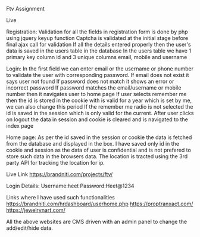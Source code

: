 Ftv Assignment

Live

Registration:
Validation for all the fields in registration form is done by php using jquery keyup function
Captcha is validated at the initial stage before final ajax call for validation
If all the details entered properly then the user's data is saved in the users table in the database
In the users table we have 1 primary key column id and 3 unique columns email, mobile and username

Login:
In the first field we can enter email or the username or phone number to validate the user with corresponding password.
If email does not exist it says user not found
If password does not match it shows an error or incorrect password
If password matches the email/username or mobile number then it navigates user to home page
If user selects remember me then the id is stored in the cookie with is valid for a year which is set by me, we can also change this period
If the remember me radio is not selected the id is saved in the session which is only valid for the current.
After user clicks on logout the data in session and cookie is cleared and is navigated to the index page

Home page:
As per the id saved in the session or cookie the data is fetched from the database and displayed in the box. I have saved only id in the cookie and session as the data of user is confidential and is not prefered to store such data in the browsers data.
The location is tracted using the 3rd party API for tracking the location for ip.

Live Link
https://brandniti.com/projects/ftv/

Login Details:
Username:heet
Password:Heet@1234


Links where I have used such functionalities
https://brandniti.com/hrdashboard/userhome.php
https://proptranxact.com/
https://jewelrynart.com/

All the above websites are CMS driven with an admin panel to change the add/edit/hide data.






